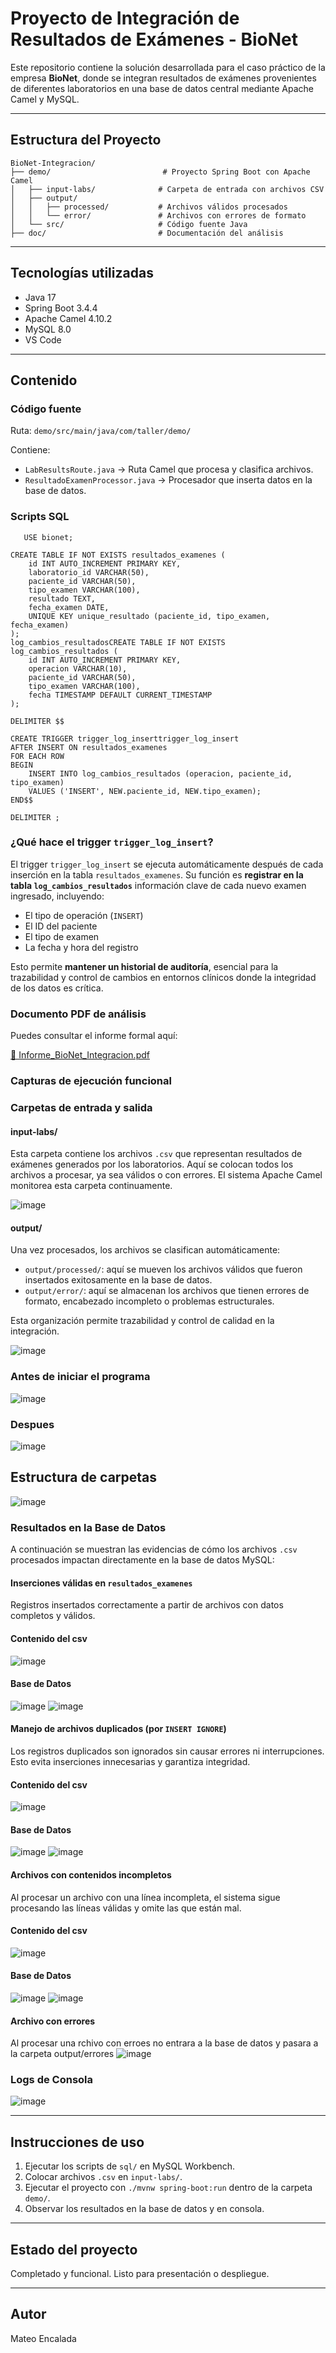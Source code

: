 # Proyecto de Integración de Resultados de Exámenes - BioNet

Este repositorio contiene la solución desarrollada para el caso práctico de la empresa **BioNet**, donde se integran resultados de exámenes provenientes de diferentes laboratorios en una base de datos central mediante Apache Camel y MySQL.

---

## Estructura del Proyecto

```
BioNet-Integracion/
├── demo/                         # Proyecto Spring Boot con Apache Camel
│   ├── input-labs/              # Carpeta de entrada con archivos CSV
│   ├── output/
│   │   ├── processed/           # Archivos válidos procesados
│   │   └── error/               # Archivos con errores de formato
│   └── src/                     # Código fuente Java
├── doc/                         # Documentación del análisis
```

---

## Tecnologías utilizadas
- Java 17
- Spring Boot 3.4.4
- Apache Camel 4.10.2
- MySQL 8.0
- VS Code

---

## Contenido

###  Código fuente
Ruta: `demo/src/main/java/com/taller/demo/`

Contiene:
- `LabResultsRoute.java` → Ruta Camel que procesa y clasifica archivos.
- `ResultadoExamenProcessor.java` → Procesador que inserta datos en la base de datos.

### Scripts SQL
```
   USE bionet;

CREATE TABLE IF NOT EXISTS resultados_examenes (
    id INT AUTO_INCREMENT PRIMARY KEY,
    laboratorio_id VARCHAR(50),
    paciente_id VARCHAR(50),
    tipo_examen VARCHAR(100),
    resultado TEXT,
    fecha_examen DATE,
    UNIQUE KEY unique_resultado (paciente_id, tipo_examen, fecha_examen)
);
log_cambios_resultadosCREATE TABLE IF NOT EXISTS log_cambios_resultados (
    id INT AUTO_INCREMENT PRIMARY KEY,
    operacion VARCHAR(10),
    paciente_id VARCHAR(50),
    tipo_examen VARCHAR(100),
    fecha TIMESTAMP DEFAULT CURRENT_TIMESTAMP
);

DELIMITER $$

CREATE TRIGGER trigger_log_inserttrigger_log_insert
AFTER INSERT ON resultados_examenes
FOR EACH ROW
BEGIN
    INSERT INTO log_cambios_resultados (operacion, paciente_id, tipo_examen)
    VALUES ('INSERT', NEW.paciente_id, NEW.tipo_examen);
END$$

DELIMITER ;
```
### ¿Qué hace el trigger `trigger_log_insert`?

El trigger `trigger_log_insert` se ejecuta automáticamente después de cada inserción en la tabla `resultados_examenes`. Su función es **registrar en la tabla `log_cambios_resultados`** información clave de cada nuevo examen ingresado, incluyendo:

- El tipo de operación (`INSERT`)
- El ID del paciente
- El tipo de examen
- La fecha y hora del registro

Esto permite **mantener un historial de auditoría**, esencial para la trazabilidad y control de cambios en entornos clínicos donde la integridad de los datos es crítica.

### Documento PDF de análisis
Puedes consultar el informe formal aquí:

[📎 Informe_BioNet_Integracion.pdf](./doc/Informe_BioNet_Integracion.pdf)

### Capturas de ejecución funcional
### Carpetas de entrada y salida

#### input-labs/
Esta carpeta contiene los archivos `.csv` que representan resultados de exámenes generados por los laboratorios. Aquí se colocan todos los archivos a procesar, ya sea válidos o con errores. El sistema Apache Camel monitorea esta carpeta continuamente.

![image](https://github.com/user-attachments/assets/1d5c8483-c5e9-4023-9793-b7221f2b9c94)
#### output/
Una vez procesados, los archivos se clasifican automáticamente:

- `output/processed/`: aquí se mueven los archivos válidos que fueron insertados exitosamente en la base de datos.
- `output/error/`: aquí se almacenan los archivos que tienen errores de formato, encabezado incompleto o problemas estructurales.

Esta organización permite trazabilidad y control de calidad en la integración.

![image](https://github.com/user-attachments/assets/4abfe54d-15b4-4d02-a4a9-f750bcbfb5ac)

### Antes de iniciar el programa
![image](https://github.com/user-attachments/assets/e1338f78-49b4-4082-9631-f3c269de355b)
### Despues
![image](https://github.com/user-attachments/assets/5932de60-cdd2-4e02-8128-36591515adee)
## Estructura de carpetas
![image](https://github.com/user-attachments/assets/c5972142-7151-4a27-8dc2-8c7427905e4d)
### Resultados en la Base de Datos

A continuación se muestran las evidencias de cómo los archivos `.csv` procesados impactan directamente en la base de datos MySQL:
#### Inserciones válidas en `resultados_examenes`

Registros insertados correctamente a partir de archivos con datos completos y válidos.
#### Contenido del csv
![image](https://github.com/user-attachments/assets/2b7c1b1e-820a-40e6-8548-b7c3bf1d61e3)
#### Base de Datos
![image](https://github.com/user-attachments/assets/7463c7ca-d078-4260-b101-35844ec55a91)
![image](https://github.com/user-attachments/assets/f7ec150a-5f11-4b9e-805f-8f2f408b97cd)
#### Manejo de archivos duplicados (por `INSERT IGNORE`)

Los registros duplicados son ignorados sin causar errores ni interrupciones. Esto evita inserciones innecesarias y garantiza integridad.

#### Contenido del csv
![image](https://github.com/user-attachments/assets/31075e6e-6696-48e8-b768-845a3f3c7600)

#### Base de Datos
![image](https://github.com/user-attachments/assets/7da2a4b4-e3fb-44f1-8d5e-c7685167a707)
![image](https://github.com/user-attachments/assets/b32652a5-01a6-49cb-a0ee-3ed972b6367c)

#### Archivos con contenidos incompletos

Al procesar un archivo con una línea incompleta, el sistema sigue procesando las líneas válidas y omite las que están mal.
#### Contenido del csv
![image](https://github.com/user-attachments/assets/b6495d14-0cdb-43a3-a898-a0cbc5a11579)
#### Base de Datos
![image](https://github.com/user-attachments/assets/b714652e-7696-4cf4-ad28-8e61918e85a7)
![image](https://github.com/user-attachments/assets/7c9bbed3-c5e3-46e8-a7e0-30b427bd03c8)

#### Archivo con errores
Al procesar una rchivo con erroes no entrara a la base de datos y pasara a la carpeta output/errores
![image](https://github.com/user-attachments/assets/737aad2a-9788-4724-b7d9-255e22031105)

### Logs de Consola
![image](https://github.com/user-attachments/assets/4606c435-fe02-4ebf-ae1a-9bc68a29a16c)


---

## Instrucciones de uso

1. Ejecutar los scripts de `sql/` en MySQL Workbench.
2. Colocar archivos `.csv` en `input-labs/`.
3. Ejecutar el proyecto con `./mvnw spring-boot:run` dentro de la carpeta `demo/`.
4. Observar los resultados en la base de datos y en consola.

---

## Estado del proyecto
Completado y funcional. Listo para presentación o despliegue.

---

## Autor
Mateo Encalada
